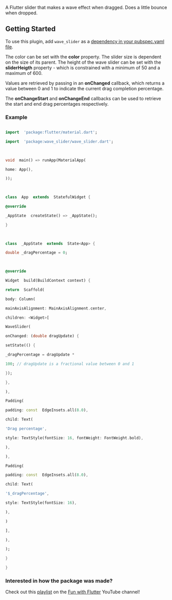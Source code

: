 
A Flutter slider that makes a wave effect when dragged. Does a little bounce when dropped.

## Getting Started

To use this plugin, add `wave_slider` as a [dependency in your pubspec.yaml file](https://flutter.io/platform-plugins/).

The color can be set with the **color** property. The slider size is dependent on the size of its parent. The height of the wave slider can be set with the **sliderHeigth** property - which is constrained with a minimum of 50 and a maximum of 600.

  

Values are retrieved by passing in an **onChanged** callback, which returns a value between 0 and 1 to indicate the current drag completion percentage.

  

The **onChangeStart** and **onChangeEnd** callbacks can be used to retrieve the start and end drag percentages respectively.

### Example

```dart

import  'package:flutter/material.dart';

import  'package:wave_slider/wave_slider.dart';

  

void  main() => runApp(MaterialApp(

home: App(),

));

  

class  App  extends  StatefulWidget {

@override

_AppState  createState() => _AppState();

}

  

class  _AppState  extends  State<App> {

double _dragPercentage = 0;

  

@override

Widget  build(BuildContext context) {

return  Scaffold(

body: Column(

mainAxisAlignment: MainAxisAlignment.center,

children: <Widget>[

WaveSlider(

onChanged: (double dragUpdate) {

setState(() {

_dragPercentage = dragUpdate *

100; // dragUpdate is a fractional value between 0 and 1

});

},

),

Padding(

padding: const  EdgeInsets.all(8.0),

child: Text(

'Drag percentage',

style: TextStyle(fontSize: 16, fontWeight: FontWeight.bold),

),

),

Padding(

padding: const  EdgeInsets.all(8.0),

child: Text(

'$_dragPercentage',

style: TextStyle(fontSize: 16),

),

)

],

),

);

}

}

```

  

### Interested in how the package was made?
Check out this [playlist](https://www.youtube.com/playlist?list=PLjr4ufdmNA4J2-KwMutexAjjf_VmjL1eH) on the [Fun with Flutter](https://www.youtube.com/funwithflutter) YouTube channel!
